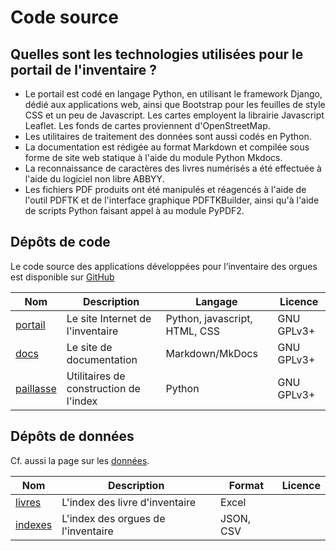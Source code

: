 # Code source

## Quelles sont les technologies utilisées pour le portail de l'inventaire ?
- Le portail est codé en langage Python, en utilisant le framework Django, dédié aux applications web, ainsi que Bootstrap pour les feuilles de style CSS et un peu de Javascript. Les cartes employent la librairie Javascript Leaflet. Les fonds de cartes proviennent d'OpenStreetMap.
- Les utilitaires de traitement des données sont aussi codés en Python.
- La documentation est rédigée au format Markdown et compilée sous forme de site web statique à l'aide du module Python Mkdocs.
- La reconnaissance de caractères des livres numérisés a été effectuée à l'aide du logiciel non libre ABBYY.
- Les fichiers PDF produits ont été manipulés et réagencés à l'aide de l'outil PDFTK et de l'interface graphique PDFTKBuilder, ainsi qu'à l'aide de scripts Python faisant appel à au module PyPDF2.

## Dépôts de code

Le code source des applications développées pour l’inventaire des orgues
est disponible sur [GitHub](https://github.com/inventaire-des-orgues/)

| Nom                                                                         | Description                                                               | Langage               | Licence    |
| --------------------------------------------------------------------------- | ------------------------------------------------------------------------- | --------------------- | ---------- |
| [portail](https://github.com/inventaire-des-orgues/portail)                 | Le site Internet de l'inventaire                                          | Python, javascript, HTML, CSS |  	GNU GPLv3+   |
| [docs](https://github.com/inventaire-des-orgues/docs)                       | Le site de documentation                                                  | Markdown/MkDocs       |  	GNU GPLv3+           |
| [paillasse](https://github.com/inventaire-des-orgues/paillasse)             | Utilitaires de construction de l'index                                    | Python                |  	GNU GPLv3+           |


## Dépôts de données

Cf. aussi la page sur les [données](donnees.md).

| Nom                                                                         | Description                                                               | Format                | Licence    |
| --------------------------------------------------------------------------- | ------------------------------------------------------------------------- | --------------------- | ---------- |
| [livres](https://github.com/inventaire-des-orgues/livres)                   | L'index des livre d'inventaire                                            | Excel                 |            |
| [indexes](https://github.com/inventaire-des-orgues/indexes)                 | L'index des orgues de l'inventaire                                        | JSON, CSV             |            |
